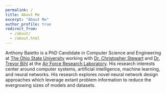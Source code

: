 ```yaml
---
permalink: /
title: About Me
excerpt: "About Me"
author_profile: true
redirect_from: 
  - /about/
  - /about.html
---
```


Anthony Baietto is a PhD Candidate in Computer Science and Engineering at [The Ohio State University](https://cse.osu.edu) working with [Dr. Christopher Stewart](https://people.engineering.osu.edu/people/stewart.962) and [Dr. Trevor Bihl](https://people.wright.edu/trevor.bihl) at the [Air Force Research Laboratory](https://www.afrl.af.mil/). His research interests center around computer systems, artificial intelligence, machine learning, and neural networks. His research explores novel neural network design approaches which leverage extant problem information to reduce the evergrowing sizes of models and datasets.
